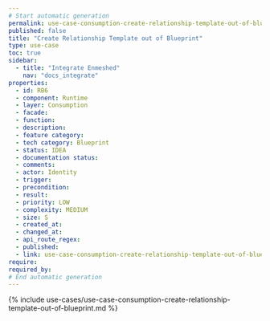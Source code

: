 ```yaml
---
# Start automatic generation
permalink: use-case-consumption-create-relationship-template-out-of-blueprint
published: false
title: "Create Relationship Template out of Blueprint"
type: use-case
toc: true
sidebar:
  - title: "Integrate Enmeshed"
    nav: "docs_integrate"
properties:
  - id: RB6
  - component: Runtime
  - layer: Consumption
  - facade:
  - function:
  - description:
  - feature category:
  - tech category: Blueprint
  - status: IDEA
  - documentation status:
  - comments:
  - actor: Identity
  - trigger:
  - precondition:
  - result:
  - priority: LOW
  - complexity: MEDIUM
  - size: S
  - created_at:
  - changed_at:
  - api_route_regex:
  - published:
  - link: use-case-consumption-create-relationship-template-out-of-blueprint
require:
required_by:
# End automatic generation
---
```


{% include use-cases/use-case-consumption-create-relationship-template-out-of-blueprint.md %}
